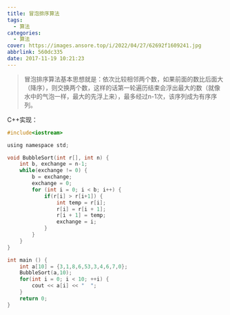 ```yaml
---
title: 冒泡排序算法
tags:
  - 算法
categories:
  - 算法
cover: https://images.ansore.top/i/2022/04/27/62692f1609241.jpg
abbrlink: 560dc335
date: 2017-11-19 10:21:23
---
```


> 冒泡排序算法基本思想就是：依次比较相邻两个数，如果前面的数比后面大（降序），则交换两个数，这样的话第一轮遍历结束会浮出最大的数（就像水中的气泡一样，最大的先浮上来），最多经过n-1次，该序列成为有序序列。

C++实现：

<!-- more -->

```c
#include<iostream>

using namespace std;

void BubbleSort(int r[], int n) {
    int b, exchange = n-1;
    while(exchange != 0) {
        b = exchange;
        exchange = 0;
        for (int i = 0; i < b; i++) {
            if(r[i] > r[i+1]) {
                int temp = r[i];
                r[i] = r[i + 1];
                r[i + 1] = temp;
                exchange = i;
            }
        }
    }
}

int main () {
    int a[10] = {3,1,8,6,53,3,4,6,7,0};
    BubbleSort(a,10);
    for(int i = 0; i < 10; ++i) {
        cout << a[i] << "  ";
    }
    return 0;
}
```
